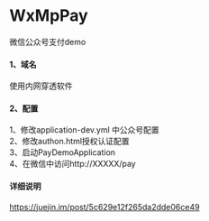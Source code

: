 # WxMpPay
微信公众号支付demo

#### 1、域名
使用内网穿透软件
#### 2、配置
1、修改application-dev.yml 中公众号配置  
2、修改authon.html授权认证配置   
3、启动PayDemoApplication  
4、在微信中访问http://XXXXX/pay  

#### 详细说明
https://juejin.im/post/5c629e12f265da2dde06ce49
